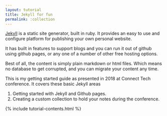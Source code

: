 ```yaml
---
layout: tutorial
title: Jekyll for fun
permalink: :collection
---
```

[Jekyll](https://jekyllrb.com/) is a static site generator, built in ruby. It provides an easy to use and configure platform for publishing your own personal website.

It has built in features to support blogs and you can run it out of github using github pages,  or any one of a number of other free hosting
options.

Best of all,  the content is simply plain markdown or html files.  Which means
no database to get corrupted, and you can migrate your content any time.

This is my getting started guide as presented in 2018 at Connect Tech conference.
It covers these basic Jekyll areas
1. Getting started with Jekyll and Github pages.
2. Creating a custom collection to hold your notes during the conference.


{% include tutorial-contents.html %}
